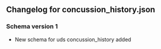 ## Changelog for concussion_history.json


### Schema version 1

* New schema for uds concussion_history added
